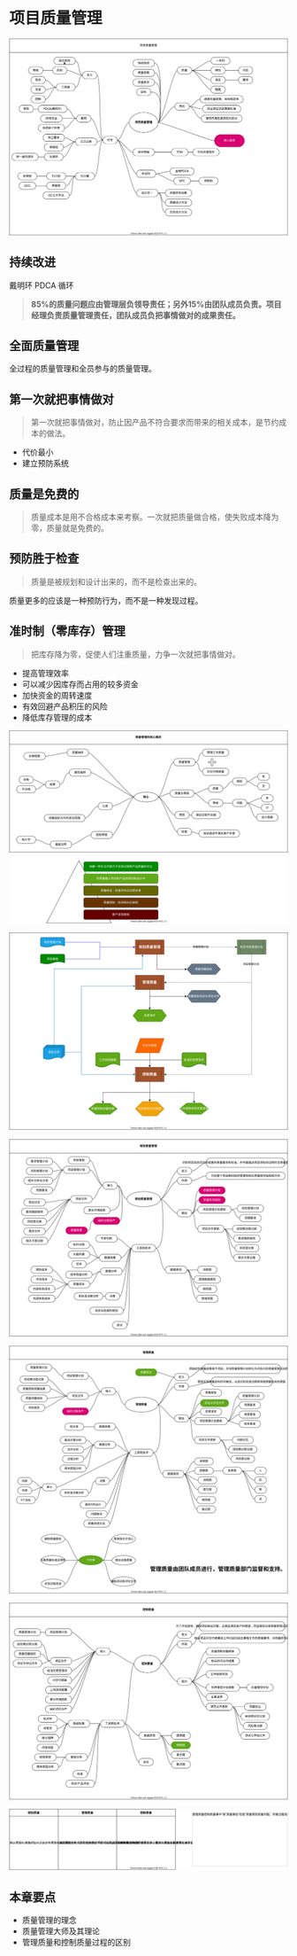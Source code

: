 # 项目质量管理

![项目质量管理](./quality.drawio.svg '项目质量管理')

## 持续改进

戴明环 PDCA 循环

> **85%的质量问题应由管理层负领导责任；另外15%由团队成员负责。项目经理负责质量管理责任，团队成员负把事情做对的成果责任。**

## 全面质量管理

全过程的质量管理和全员参与的质量管理。

## 第一次就把事情做对

> 第一次就把事情做对，防止因产品不符合要求而带来的相关成本，是节约成本的做法。

- 代价最小
- 建立预防系统

## 质量是免费的

> 质量成本是用不合格成本来考察。一次就把质量做合格，使失败成本降为零，质量就是免费的。

## 预防胜于检查

> 质量是被规划和设计出来的，而不是检查出来的。

质量更多的应该是一种预防行为，而不是一种发现过程。

## 准时制（零库存）管理

> 把库存降为零，促使人们注重质量，力争一次就把事情做对。

- 提高管理效率
- 可以减少因库存而占用的较多资金
- 加快资金的周转速度
- 有效回避产品积压的风险
- 降低库存管理的成本

![质量管理的核心概念](./center.drawio.svg '质量管理的核心概念')

![relation](./relation.drawio.svg)

![规划质量管理](./plan_quality.drawio.svg '规划质量管理')

![管理质量](./manage_quality.drawio.svg '管理质量')

![控制质量](./control_quality.drawio.svg '控制质量')

![区别](./difference.drawio.svg '区别')

## 本章要点

- 质量管理的理念
- 质量管理大师及其理论
- 管理质量和控制质量过程的区别